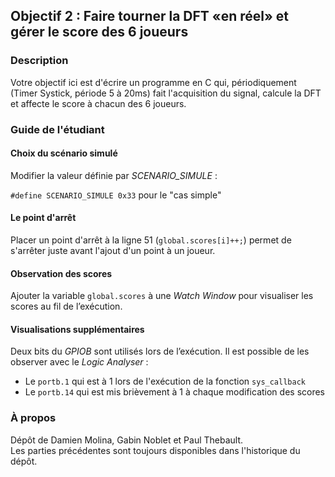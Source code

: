 ## Objectif 2 : Faire tourner la DFT «en réel» et gérer le score des 6 joueurs

### Description

Votre objectif ici est d'écrire un programme en C qui, périodiquement (Timer Systick, période 5 à 20ms) fait l'acquisition du signal, calcule la DFT et affecte le score à chacun des 6 joueurs.

### Guide de l'étudiant

#### Choix du scénario simulé
Modifier la valeur définie par *SCENARIO_SIMULE* :

`#define SCENARIO_SIMULE 0x33` pour le "cas simple"

#### Le point d'arrêt
Placer un point d'arrêt à la ligne 51 (`global.scores[i]++;`) permet de s'arrêter juste avant l'ajout d'un point à un joueur.

#### Observation des scores
Ajouter la variable `global.scores` à une *Watch Window* pour visualiser les scores au fil de l’exécution.

#### Visualisations supplémentaires
Deux bits du *GPIOB* sont utilisés lors de l’exécution. Il est possible de les observer avec le *Logic Analyser* :
* Le `portb.1` qui est à 1 lors de l'exécution de la fonction `sys_callback`
* Le `portb.14` qui est mis brièvement à 1 à chaque modification des scores


### À propos

Dépôt de Damien Molina, Gabin Noblet et Paul Thebault.  
Les parties précédentes sont toujours disponibles dans l'historique du dépôt.